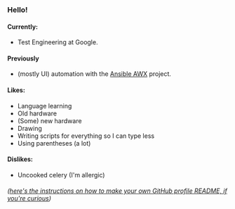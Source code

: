 ### Hello!

#### Currently:
- Test Engineering at Google.

#### Previously
- (mostly UI) automation with the [Ansible AWX](https://github.com/ansible/awx) project.

#### Likes: 
- Language learning
- Old hardware
- (Some) new hardware
- Drawing
- Writing scripts for everything so I can type less
- Using parentheses (a lot)

#### Dislikes:
- Uncooked celery (I'm allergic)

###### ([here's the instructions on how to make your own GitHub profile README, if you're curious](https://docs.github.com/en/github/setting-up-and-managing-your-github-profile/managing-your-profile-readme))
